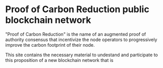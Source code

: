 # Proof of Carbon Reduction public blockchain network

"Proof of Carbon Reduction" is the name of an augmented proof of authority consensus that incentivize the node operators to progressively improve the carbon footprint of their node. 

This site contains the necessary material to undestand and participate to this proposition of a new blockchain network that is 
